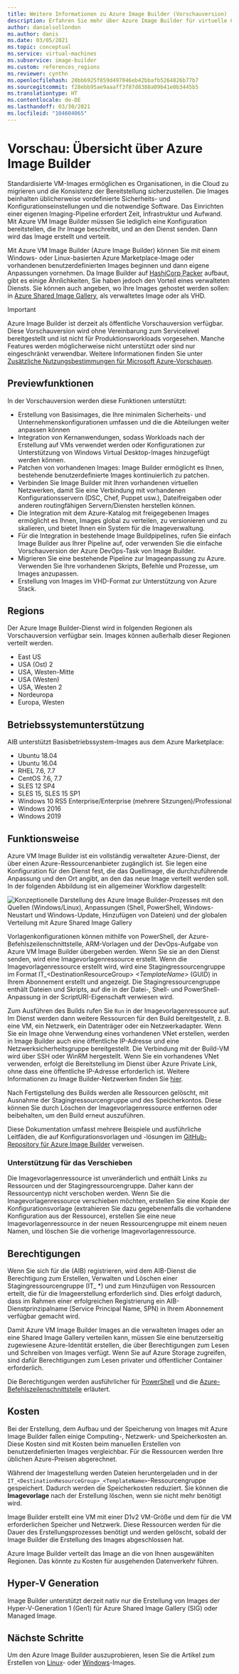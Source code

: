 ```yaml
---
title: Weitere Informationen zu Azure Image Builder (Vorschauversion)
description: Erfahren Sie mehr über Azure Image Builder für virtuelle Computer in Azure.
author: danielsollondon
ms.author: danis
ms.date: 03/05/2021
ms.topic: conceptual
ms.service: virtual-machines
ms.subservice: image-builder
ms.custom: references_regions
ms.reviewer: cynthn
ms.openlocfilehash: 20bb6925f859d497046eb42bbafb5264826b77b7
ms.sourcegitcommit: f28ebb95ae9aaaff3f87d8388a09b41e0b3445b5
ms.translationtype: HT
ms.contentlocale: de-DE
ms.lasthandoff: 03/30/2021
ms.locfileid: "104604065"
---
```

# <a name="preview-azure-image-builder-overview"></a>Vorschau: Übersicht über Azure Image Builder

Standardisierte VM-Images ermöglichen es Organisationen, in die Cloud zu migrieren und die Konsistenz der Bereitstellung sicherzustellen. Die Images beinhalten üblicherweise vordefinierte Sicherheits- und Konfigurationseinstellungen und die notwendige Software. Das Einrichten einer eigenen Imaging-Pipeline erfordert Zeit, Infrastruktur und Aufwand. Mit Azure VM Image Builder müssen Sie lediglich eine Konfiguration bereitstellen, die Ihr Image beschreibt, und an den Dienst senden. Dann wird das Image erstellt und verteilt.
 
Mit Azure VM Image Builder (Azure Image Builder) können Sie mit einem Windows- oder Linux-basierten Azure Marketplace-Image oder vorhandenen benutzerdefinierten Images beginnen und dann eigene Anpassungen vornehmen. Da Image Builder auf [HashiCorp Packer](https://packer.io/) aufbaut, gibt es einige Ähnlichkeiten, Sie haben jedoch den Vorteil eines verwalteten Diensts. Sie können auch angeben, wo Ihre Images gehostet werden sollen: in [Azure Shared Image Gallery](shared-image-galleries.md), als verwaltetes Image oder als VHD.

> [!IMPORTANT]
> Azure Image Builder ist derzeit als öffentliche Vorschauversion verfügbar.
> Diese Vorschauversion wird ohne Vereinbarung zum Servicelevel bereitgestellt und ist nicht für Produktionsworkloads vorgesehen. Manche Features werden möglicherweise nicht unterstützt oder sind nur eingeschränkt verwendbar. Weitere Informationen finden Sie unter [Zusätzliche Nutzungsbestimmungen für Microsoft Azure-Vorschauen](https://azure.microsoft.com/support/legal/preview-supplemental-terms/).

## <a name="preview-features"></a>Previewfunktionen

In der Vorschauversion werden diese Funktionen unterstützt:

- Erstellung von Basisimages, die Ihre minimalen Sicherheits- und Unternehmenskonfigurationen umfassen und die die Abteilungen weiter anpassen können
- Integration von Kernanwendungen, sodass Workloads nach der Erstellung auf VMs verwendet werden oder Konfigurationen zur Unterstützung von Windows Virtual Desktop-Images hinzugefügt werden können.
- Patchen von vorhandenen Images: Image Builder ermöglicht es Ihnen, bestehende benutzerdefinierte Images kontinuierlich zu patchen.
- Verbinden Sie Image Builder mit Ihren vorhandenen virtuellen Netzwerken, damit Sie eine Verbindung mit vorhandenen Konfigurationsservern (DSC, Chef, Puppet usw.), Dateifreigaben oder anderen routingfähigen Servern/Diensten herstellen können.
- Die Integration mit dem Azure-Katalog mit freigegebenen Images ermöglicht es Ihnen, Images global zu verteilen, zu versionieren und zu skalieren, und bietet Ihnen ein System für die Imageverwaltung.
- Für die Integration in bestehende Image Buildpipelines, rufen Sie einfach Image Builder aus Ihrer Pipeline auf, oder verwenden Sie die einfache Vorschauversion der Azure DevOps-Task von Image Builder.
- Migrieren Sie eine bestehende Pipeline zur Imageanpassung zu Azure. Verwenden Sie Ihre vorhandenen Skripts, Befehle und Prozesse, um Images anzupassen.
- Erstellung von Images im VHD-Format zur Unterstützung von Azure Stack.
 

## <a name="regions"></a>Regions
Der Azure Image Builder-Dienst wird in folgenden Regionen als Vorschauversion verfügbar sein. Images können außerhalb dieser Regionen verteilt werden.
- East US
- USA (Ost) 2
- USA, Westen-Mitte
- USA (Westen)
- USA, Westen 2
- Nordeuropa
- Europa, Westen

## <a name="os-support"></a>Betriebssystemunterstützung
AIB unterstützt Basisbetriebssystem-Images aus dem Azure Marketplace:
- Ubuntu 18.04
- Ubuntu 16.04
- RHEL 7.6, 7.7
- CentOS 7.6, 7.7
- SLES 12 SP4
- SLES 15, SLES 15 SP1
- Windows 10 RS5 Enterprise/Enterprise (mehrere Sitzungen)/Professional
- Windows 2016
- Windows 2019

## <a name="how-it-works"></a>Funktionsweise

Azure VM Image Builder ist ein vollständig verwalteter Azure-Dienst, der über einen Azure-Ressourcenanbieter zugänglich ist. Sie legen eine Konfiguration für den Dienst fest, die das Quellimage, die durchzuführende Anpassung und den Ort angibt, an den das neue Image verteilt werden soll. In der folgenden Abbildung ist ein allgemeiner Workflow dargestellt:

![Konzeptionelle Darstellung des Azure Image Builder-Prozesses mit den Quellen (Windows/Linux), Anpassungen (Shell, PowerShell, Windows-Neustart und Windows-Update, Hinzufügen von Dateien) und der globalen Verteilung mit Azure Shared Image Gallery](./media/image-builder-overview/image-builder-flow.png)

Vorlagenkonfigurationen können mithilfe von PowerShell, der Azure-Befehlszeilenschnittstelle, ARM-Vorlagen und der DevOps-Aufgabe von Azure VM Image Builder übergeben werden. Wenn Sie sie an den Dienst senden, wird eine Imagevorlagenressource erstellt. Wenn die Imagevorlagenressource erstellt wird, wird eine Stagingressourcengruppe im Format IT_\<DestinationResourceGroup> _\<TemplateName>_ \(GUID) in Ihrem Abonnement erstellt und angezeigt. Die Stagingressourcengruppe enthält Dateien und Skripts, auf die in der Datei-, Shell- und PowerShell-Anpassung in der ScriptURI-Eigenschaft verwiesen wird.

Zum Ausführen des Builds rufen Sie `Run` in der Imagevorlagenressource auf. Im Dienst werden dann weitere Ressourcen für den Build bereitgestellt, z. B. eine VM, ein Netzwerk, ein Datenträger oder ein Netzwerkadapter. Wenn Sie ein Image ohne Verwendung eines vorhandenen VNet erstellen, werden in Image Builder auch eine öffentliche IP-Adresse und eine Netzwerksicherheitsgruppe bereitgestellt. Die Verbindung mit der Build-VM wird über SSH oder WinRM hergestellt. Wenn Sie ein vorhandenes VNet verwenden, erfolgt die Bereitstellung im Dienst über Azure Private Link, ohne dass eine öffentliche IP-Adresse erforderlich ist. Weitere Informationen zu Image Builder-Netzwerken finden Sie [hier](./linux/image-builder-networking.md).

Nach Fertigstellung des Builds werden alle Ressourcen gelöscht, mit Ausnahme der Stagingressourcengruppe und des Speicherkontos. Diese können Sie durch Löschen der Imagevorlagenressource entfernen oder beibehalten, um den Build erneut auszuführen.

Diese Dokumentation umfasst mehrere Beispiele und ausführliche Leitfäden, die auf Konfigurationsvorlagen und -lösungen im [GitHub-Repository für Azure Image Builder](https://github.com/azure/azvmimagebuilder) verweisen.

### <a name="move-support"></a>Unterstützung für das Verschieben
Die Imagevorlagenressource ist unveränderlich und enthält Links zu Ressourcen und der Stagingressourcengruppe. Daher kann der Ressourcentyp nicht verschoben werden. Wenn Sie die Imagevorlagenressource verschieben möchten, erstellen Sie eine Kopie der Konfigurationsvorlage (extrahieren Sie dazu gegebenenfalls die vorhandene Konfiguration aus der Ressource), erstellen Sie eine neue Imagevorlagenressource in der neuen Ressourcengruppe mit einem neuen Namen, und löschen Sie die vorherige Imagevorlagenressource. 

## <a name="permissions"></a>Berechtigungen
Wenn Sie sich für die (AIB) registrieren, wird dem AIB-Dienst die Berechtigung zum Erstellen, Verwalten und Löschen einer Stagingressourcengruppe (IT_ *) und zum Hinzufügen von Ressourcen erteilt, die für die Imageerstellung erforderlich sind. Dies erfolgt dadurch, dass im Rahmen einer erfolgreichen Registrierung ein AIB-Dienstprinzipalname (Service Principal Name, SPN) in Ihrem Abonnement verfügbar gemacht wird.

Damit Azure VM Image Builder Images an die verwalteten Images oder an eine Shared Image Gallery verteilen kann, müssen Sie eine benutzerseitig zugewiesene Azure-Identität erstellen, die über Berechtigungen zum Lesen und Schreiben von Images verfügt. Wenn Sie auf Azure Storage zugreifen, sind dafür Berechtigungen zum Lesen privater und öffentlicher Container erforderlich.

Die Berechtigungen werden ausführlicher für [PowerShell](./linux/image-builder-permissions-powershell.md) und die [Azure-Befehlszeilenschnittstelle](./linux/image-builder-permissions-cli.md) erläutert.

## <a name="costs"></a>Kosten
Bei der Erstellung, dem Aufbau und der Speicherung von Images mit Azure Image Builder fallen einige Computing-, Netzwerk- und Speicherkosten an. Diese Kosten sind mit Kosten beim manuellen Erstellen von benutzerdefinierten Images vergleichbar. Für die Ressourcen werden Ihre üblichen Azure-Preisen abgerechnet. 

Während der Imagestellung werden Dateien heruntergeladen und in der `IT_<DestinationResourceGroup>_<TemplateName>`-Ressourcengruppe gespeichert. Dadurch werden die Speicherkosten reduziert. Sie können die **Imagevorlage** nach der Erstellung löschen, wenn sie nicht mehr benötigt wird.
 
Image Builder erstellt eine VM mit einer D1v2 VM-Größe und dem für die VM erforderlichen Speicher und Netzwerk. Diese Ressourcen werden für die Dauer des Erstellungsprozesses benötigt und werden gelöscht, sobald der Image Builder die Erstellung des Images abgeschlossen hat. 
 
Azure Image Builder verteilt das Image an die von Ihnen ausgewählten Regionen. Das könnte zu Kosten für ausgehenden Datenverkehr führen.

## <a name="hyper-v-generation"></a>Hyper-V Generation
Image Builder unterstützt derzeit nativ nur die Erstellung von Images der Hyper-V-Generation 1 (Gen1) für Azure Shared Image Gallery (SIG) oder Managed Image. 
 
## <a name="next-steps"></a>Nächste Schritte 
 
Um den Azure Image Builder auszuprobieren, lesen Sie die Artikel zum Erstellen von [Linux](./linux/image-builder.md)- oder [Windows](./windows/image-builder.md)-Images.